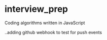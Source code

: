 # interview_prep
Coding algorithms written in JavaScript

..adding github webhook to test for push events